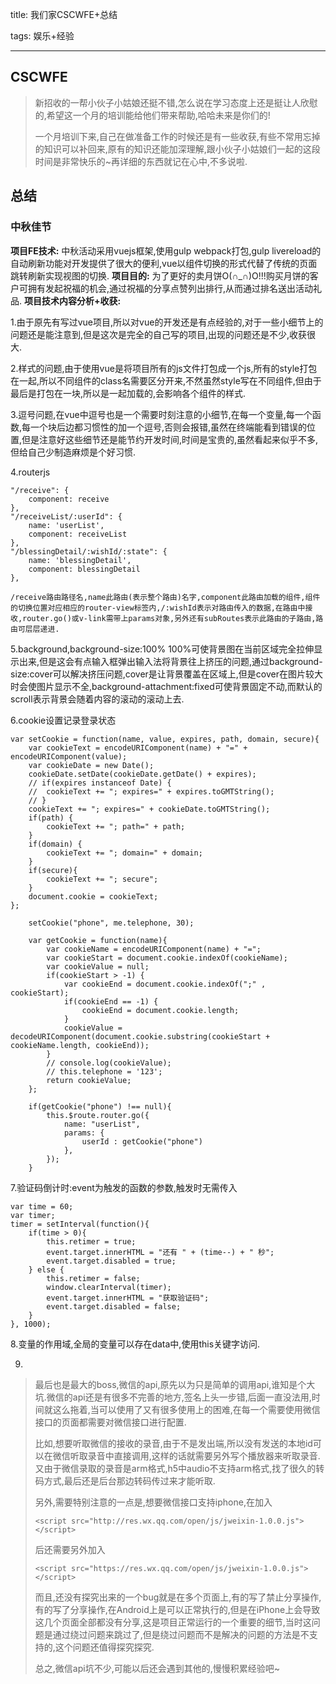 ﻿title: 我们家CSCWFE+总结

tags: 娱乐+经验

---

## CSCWFE

> 新招收的一帮小伙子小姑娘还挺不错,怎么说在学习态度上还是挺让人欣慰的,希望这一个月的培训能给他们带来帮助,哈哈未来是你们的!
> 
> 一个月培训下来,自己在做准备工作的时候还是有一些收获,有些不常用忘掉的知识可以补回来,原有的知识还能加深理解,跟小伙子小姑娘们一起的这段时间是非常快乐的~再详细的东西就记在心中,不多说啦.

        
## 总结

### 中秋佳节
**项目FE技术:** 中秋活动采用vuejs框架,使用gulp webpack打包,gulp livereload的自动刷新功能对开发提供了很大的便利,vue以组件切换的形式代替了传统的页面跳转刷新实现视图的切换.
**项目目的:** 为了更好的卖月饼O(∩_∩)O!!!购买月饼的客户可拥有发起祝福的机会,通过祝福的分享点赞列出排行,从而通过排名送出活动礼品.
**项目技术内容分析+收获:**


1.由于原先有写过vue项目,所以对vue的开发还是有点经验的,对于一些小细节上的问题还是能注意到,但是这次是完全的自己写的项目,出现的问题还是不少,收获很大.

2.样式的问题,由于使用vue是将项目所有的js文件打包成一个js,所有的style打包在一起,所以不同组件的class名需要区分开来,不然虽然style写在不同组件,但由于最后是打包在一块,所以是一起加载的,会影响各个组件的样式.

3.逗号问题,在vue中逗号也是一个需要时刻注意的小细节,在每一个变量,每一个函数,每一个块后边都习惯性的加一个逗号,否则会报错,虽然在终端能看到错误的位置,但是注意好这些细节还是能节约开发时间,时间是宝贵的,虽然看起来似乎不多,但给自己少制造麻烦是个好习惯.

4.routerjs

    "/receive": {
    	component: receive
    },
    "/receiveList/:userId": {
    	name: 'userList',
    	component: receiveList
    },
    "/blessingDetail/:wishId/:state": {
    	name: 'blessingDetail',
    	component: blessingDetail
    },

    /receive路由路径名,name此路由(表示整个路由)名字,component此路由加载的组件,组件的切换位置对应相应的router-view标签内,/:wishId表示对路由传入的数据,在路由中接收,router.go()或v-link需带上params对象,另外还有subRoutes表示此路由的子路由,路由可层层递进.


5.background,background-size:100% 100%可使背景图在当前区域完全拉伸显示出来,但是这会有点输入框弹出输入法将背景往上挤压的问题,通过background-size:cover可以解决挤压问题,cover是让背景覆盖在区域上,但是cover在图片较大时会使图片显示不全,background-attachment:fixed可使背景固定不动,而默认的scroll表示背景会随着内容的滚动的滚动上去.

6.cookie设置记录登录状态

    var setCookie = function(name, value, expires, path, domain, secure){
    	var cookieText = encodeURIComponent(name) + "=" + encodeURIComponent(value);
    	var cookieDate = new Date();
    	cookieDate.setDate(cookieDate.getDate() + expires);
    	// if(expires instanceof Date) {
    	// 	cookieText += "; expires=" + expires.toGMTString();
    	// }
    	cookieText += "; expires=" + cookieDate.toGMTString();
    	if(path) {
    		cookieText += "; path=" + path;
    	}
    	if(domain) {
    		cookieText += "; domain=" + domain;
    	}
    	if(secure){
    		cookieText += "; secure";
    	}
    	document.cookie = cookieText;
    };
    
     	setCookie("phone", me.telephone, 30);
    
    	var getCookie = function(name){
    		var cookieName = encodeURIComponent(name) + "=";
    		var cookieStart = document.cookie.indexOf(cookieName);
    		var cookieValue = null;
    		if(cookieStart > -1) {
    			var cookieEnd = document.cookie.indexOf(";" , cookieStart);
    			if(cookieEnd == -1) {
    				cookieEnd = document.cookie.length;
    			}
    			cookieValue = decodeURIComponent(document.cookie.substring(cookieStart + cookieName.length, cookieEnd));
    		}
    		// console.log(cookieValue);
    		// this.telephone = '123';
    		return cookieValue;
    	};
    	
    	if(getCookie("phone") !== null){
    		this.$route.router.go({
    			name: "userList",
    			params: {
    				userId : getCookie("phone")
    			},
    		});
    	}
	

7.验证码倒计时:event为触发的函数的参数,触发时无需传入

    var time = 60;
    var timer;
    timer = setInterval(function(){
    	if(time > 0){
    		this.retimer = true;
    		event.target.innerHTML = "还有 " + (time--) + " 秒";
    		event.target.disabled = true;
    	} else {
    		this.retimer = false;
    		window.clearInterval(timer);
    		event.target.innerHTML = "获取验证码";
    		event.target.disabled = false;
    	}
    }, 1000);



8.变量的作用域,全局的变量可以存在data中,使用this关键字访问.

9.

> 最后也是最大的boss,微信的api,原先以为只是简单的调用api,谁知是个大坑.微信的api还是有很多不完善的地方,签名上头一步错,后面一直没法用,时间就这么拖着,当可以使用了又有很多使用上的困难,在每一个需要使用微信接口的页面都需要对微信接口进行配置.
> 
> 比如,想要听取微信的接收的录音,由于不是发出端,所以没有发送的本地id可以在微信听取录音中直接调用,这样的话就需要另外写个播放器来听取录音.又由于微信录取的录音是arm格式,h5中audio不支持arm格式,找了很久的转码方式,最后还是后台那边转码传过来才能听取.
> 
> 另外,需要特别注意的一点是,想要微信接口支持iphone,在加入
> 
>     <script src="http://res.wx.qq.com/open/js/jweixin-1.0.0.js"></script>
> 
> 后还需要另外加入
> 
>     <script src="https://res.wx.qq.com/open/js/jweixin-1.0.0.js"></script>
> 
> 而且,还没有探究出来的一个bug就是在多个页面上,有的写了禁止分享操作,有的写了分享操作,在Android上是可以正常执行的,但是在iPhone上会导致这几个页面全部都没有分享,这是项目正常运行的一个重要的细节,当时这问题是通过绕过问题来跳过了,但是绕过问题而不是解决的问题的方法是不支持的,这个问题还值得探究探究.
> 
> 总之,微信api坑不少,可能以后还会遇到其他的,慢慢积累经验吧~


